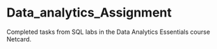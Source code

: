 # Data_analytics_Assignment

Completed tasks from SQL labs in the Data Analytics Essentials course Netcard.

